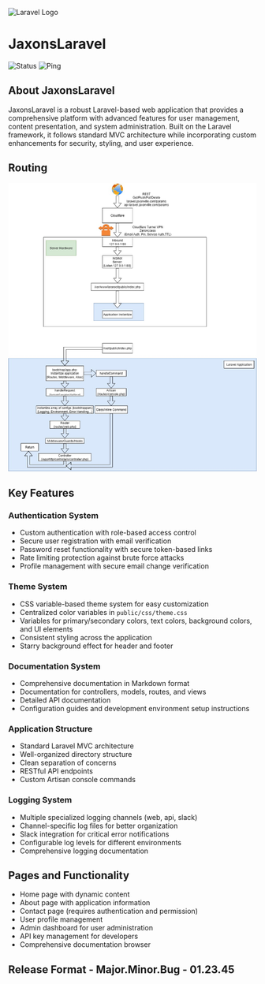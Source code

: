 ![Laravel Logo](https://raw.githubusercontent.com/laravel/art/master/logo-lockup/5%20SVG/2%20CMYK/1%20Full%20Color/laravel-logolockup-cmyk-red.svg)

# JaxonsLaravel

![Status](https://status.jaxonville.com/api/badge/9/status) ![Ping](https://status.jaxonville.com/api/badge/9/ping)

## About JaxonsLaravel

JaxonsLaravel is a robust Laravel-based web application that provides a comprehensive platform with advanced features for user management, content presentation, and system administration. Built on the Laravel framework, it follows standard MVC architecture while incorporating custom enhancements for security, styling, and user experience.

## Routing
![Routing Schema](/public/media/diagrams/Routing.jpg)


## Key Features

### Authentication System
- Custom authentication with role-based access control
- Secure user registration with email verification
- Password reset functionality with secure token-based links
- Rate limiting protection against brute force attacks
- Profile management with secure email change verification

### Theme System
- CSS variable-based theme system for easy customization
- Centralized color variables in `public/css/theme.css`
- Variables for primary/secondary colors, text colors, background colors, and UI elements
- Consistent styling across the application
- Starry background effect for header and footer

### Documentation System
- Comprehensive documentation in Markdown format
- Documentation for controllers, models, routes, and views
- Detailed API documentation
- Configuration guides and development environment setup instructions

### Application Structure
- Standard Laravel MVC architecture
- Well-organized directory structure
- Clean separation of concerns
- RESTful API endpoints
- Custom Artisan console commands

### Logging System
- Multiple specialized logging channels (web, api, slack)
- Channel-specific log files for better organization
- Slack integration for critical error notifications
- Configurable log levels for different environments
- Comprehensive logging documentation

## Pages and Functionality
- Home page with dynamic content
- About page with application information
- Contact page (requires authentication and permission)
- User profile management
- Admin dashboard for user administration
- API key management for developers
- Comprehensive documentation browser

## Release Format - Major.Minor.Bug - 01.23.45
